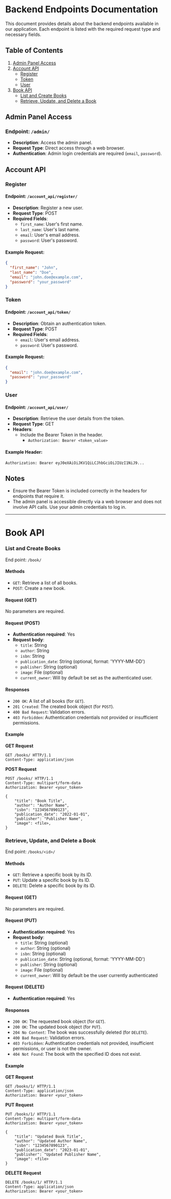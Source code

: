 # Backend Endpoints Documentation

This document provides details about the backend endpoints available in our application. Each endpoint is listed with the required request type and necessary fields.

## Table of Contents
1. [Admin Panel Access](#admin-panel-access)
2. [Account API](#account-api)
   - [Register](#register)
   - [Token](#token)
   - [User](#user)
3. [Book API](#book-api)
   - [List and Create Books](#list-and-create-books)
   - [Retrieve, Update, and Delete a Book](#retrieve-update-and-delete-a-book)

## Admin Panel Access

### Endpoint: `/admin/`
- **Description**: Access the admin panel.
- **Request Type**: Direct access through a web browser.
- **Authentication**: Admin login credentials are required (`email`, `password`).

## Account API

### Register

#### Endpoint: `/account_api/register/`
- **Description**: Register a new user.
- **Request Type**: POST
- **Required Fields**:
  - `first_name`: User's first name.
  - `last_name`: User's last name.
  - `email`: User's email address.
  - `password`: User's password.

#### Example Request:
```json
{
  "first_name": "John",
  "last_name": "Doe",
  "email": "john.doe@example.com",
  "password": "your_password"
}
```

### Token

#### Endpoint: `/account_api/token/`
- **Description**: Obtain an authentication token.
- **Request Type**: POST
- **Required Fields**:
  - `email`: User's email address.
  - `password`: User's password.

#### Example Request:
```json
{
  "email": "john.doe@example.com",
  "password": "your_password"
}
```

### User

#### Endpoint: `/account_api/user/`
- **Description**: Retrieve the user details from the token.
- **Request Type**: GET
- **Headers**: 
  - Include the Bearer Token in the header.
    - `Authorization: Bearer <token_value>`

#### Example Header:
```
Authorization: Bearer eyJ0eXAiOiJKV1QiLCJhbGciOiJIUzI1NiJ9...
```

## Notes
- Ensure the Bearer Token is included correctly in the headers for endpoints that require it.
- The admin panel is accessible directly via a web browser and does not involve API calls. Use your admin credentials to log in.

---

# Book API

### List and Create Books

End point: `/book/`

#### Methods
- `GET`: Retrieve a list of all books. 
- `POST`: Create a new book. 

#### Request (GET)
No parameters are required.

#### Request (POST)
- **Authentication required**: Yes
- **Request body**:
    - `title`: String
    - `author`: String
    - `isbn`: String
    - `publication_date`: String (optional, format: 'YYYY-MM-DD')
    - `publisher`: String (optional)
    - `image`: File (optional)
    - `current_owner`: Will by default be set as the authenticated user.

#### Responses
- `200 OK`: A list of all books (for `GET`).
- `201 Created`: The created book object (for `POST`).
- `400 Bad Request`: Validation errors.
- `403 Forbidden`: Authentication credentials not provided or insufficient permissions.

#### Example

**GET Request**
```http
GET /books/ HTTP/1.1
Content-Type: application/json
```

**POST Request**
```http
POST /books/ HTTP/1.1
Content-Type: multipart/form-data
Authorization: Bearer <your_token>

{
    "title": "Book Title",
    "author": "Author Name",
    "isbn": "1234567890123",
    "publication_date": "2022-01-01",
    "publisher": "Publisher Name",
    "image": <file>,
}
```

### Retrieve, Update, and Delete a Book

End point: `/books/<id>/`

#### Methods
- `GET`: Retrieve a specific book by its ID.
- `PUT`: Update a specific book by its ID.
- `DELETE`: Delete a specific book by its ID.

#### Request (GET)
No parameters are required.

#### Request (PUT)
- **Authentication required**: Yes
- **Request body**:
    - `title`: String (optional)
    - `author`: String (optional)
    - `isbn`: String (optional)
    - `publication_date`: String (optional, format: 'YYYY-MM-DD')
    - `publisher`: String (optional)
    - `image`: File (optional)
    - `current_owner`: Will by default be the user currently authenticated

#### Request (DELETE)
- **Authentication required**: Yes

#### Responses
- `200 OK`: The requested book object (for `GET`).
- `200 OK`: The updated book object (for `PUT`).
- `204 No Content`: The book was successfully deleted (for `DELETE`).
- `400 Bad Request`: Validation errors.
- `403 Forbidden`: Authentication credentials not provided, insufficient permissions, or user is not the owner.
- `404 Not Found`: The book with the specified ID does not exist.

#### Example

**GET Request**
```http
GET /books/1/ HTTP/1.1
Content-Type: application/json
Authorization: Bearer <your_token>
```

**PUT Request**
```http
PUT /books/1/ HTTP/1.1
Content-Type: multipart/form-data
Authorization: Bearer <your_token>

{
    "title": "Updated Book Title",
    "author": "Updated Author Name",
    "isbn": "1234567890123",
    "publication_date": "2023-01-01",
    "publisher": "Updated Publisher Name",
    "image": <file>
}
```

**DELETE Request**
```http
DELETE /books/1/ HTTP/1.1
Content-Type: application/json
Authorization: Bearer <your_token>
```
